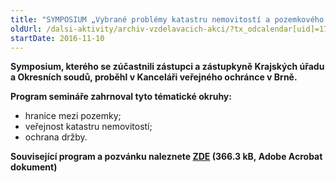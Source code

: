 ```yaml
---
title: "SYMPOSIUM „Vybrané problémy katastru nemovitostí a pozemkového práva“"
oldUrl: /dalsi-aktivity/archiv-vzdelavacich-akci/?tx_odcalendar[uid]=174&cHash=f0a235186c4c00b35c307ab1a8612b30
startDate: 2016-11-10
---
```


<p><b>Symposium, kterého se zúčastnili zástupci a zástupkyně Krajských úřadu a Okresních soudů, proběhl v Kanceláři veřejného ochránce v Brně.</b></p>
<p><b>Program semináře zahrnoval tyto tématické okruhy:</b></p>
<p></p><ul><li>hranice mezi pozemky;</li><li>veřejnost katastru nemovitostí;</li><li>ochrana držby.</li></ul><p><b>Související program a pozvánku naleznete <a href="https://www.ochrance.cz/fileadmin/user_upload/projekt_ESF/ARCHIV_2016/SEMINARE_ARCHIV/11_10_Vybrane_problemy_katastru_nemovitosti_a_pozemkoveho_prava_pozvanka.pdf" target="_blank">ZDE</a> (366.3 kB, Adobe Acrobat dokument)</b></p>
<p></p>
